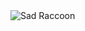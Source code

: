 <img src="https://cdn.leonardo.ai/users/40344ce2-26b2-4ac4-9a5c-2672816e4111/generations/e295c5cf-885c-4d05-acad-12344c4fa929/Default_Sad_raccoon_looking_down_animation_style_Studio_Ghibli_0.jpg" alt="Sad Raccoon">
